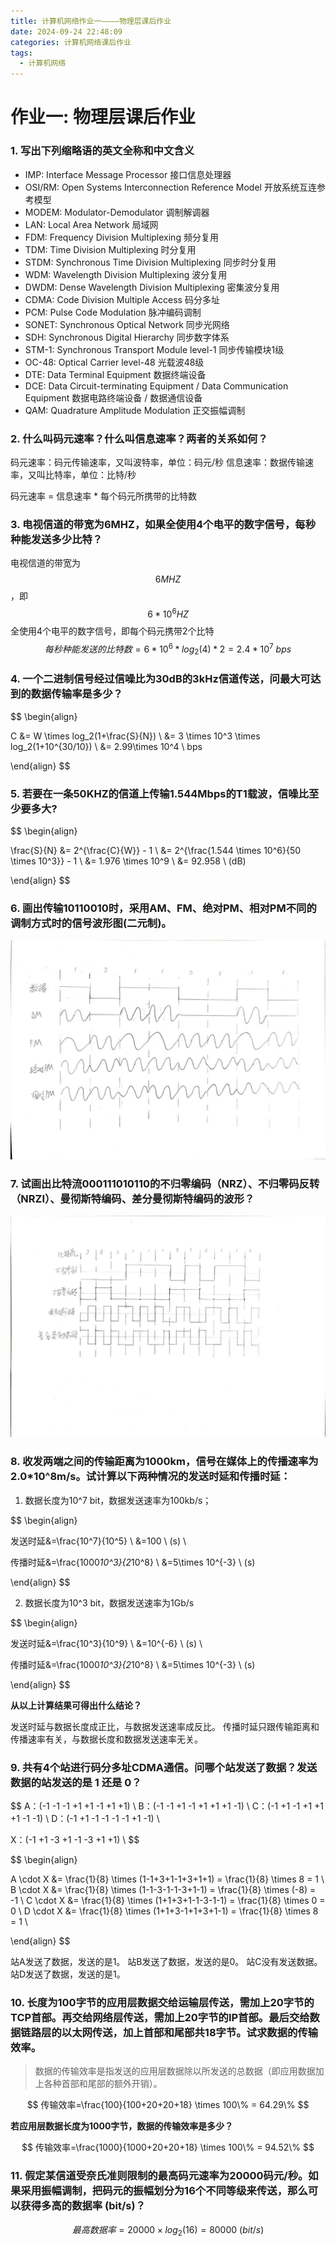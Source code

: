 ```yaml
---
title: 计算机网络作业一————物理层课后作业
date: 2024-09-24 22:48:09
categories: 计算机网络课后作业
tags: 
  - 计算机网络
---
```


# 作业一: 物理层课后作业

### 1. 写出下列缩略语的英文全称和中文含义

- IMP: Interface Message Processor 接口信息处理器
- OSI/RM: Open Systems Interconnection Reference Model 开放系统互连参考模型
- MODEM: Modulator-Demodulator 调制解调器
- LAN: Local Area Network 局域网
- FDM: Frequency Division Multiplexing 频分复用
- TDM: Time Division Multiplexing 时分复用
- STDM: Synchronous Time Division Multiplexing 同步时分复用
- WDM: Wavelength Division Multiplexing 波分复用
- DWDM: Dense Wavelength Division Multiplexing 密集波分复用
- CDMA: Code Division Multiple Access 码分多址
- PCM: Pulse Code Modulation 脉冲编码调制
- SONET: Synchronous Optical Network 同步光网络
- SDH: Synchronous Digital Hierarchy 同步数字体系
- STM-1: Synchronous Transport Module level-1 同步传输模块1级
- OC-48: Optical Carrier level-48 光载波48级
- DTE: Data Terminal Equipment 数据终端设备
- DCE: Data Circuit-terminating Equipment / Data Communication Equipment 数据电路终端设备 / 数据通信设备
- QAM: Quadrature Amplitude Modulation 正交振幅调制

### 2. 什么叫码元速率？什么叫信息速率？两者的关系如何？

码元速率：码元传输速率，又叫波特率，单位：码元/秒
信息速率：数据传输速率，又叫比特率，单位：比特/秒

码元速率 = 信息速率 * 每个码元所携带的比特数

### 3. 电视信道的带宽为6MHZ，如果全使用4个电平的数字信号，每秒种能发送多少比特？

电视信道的带宽为 $$ 6MHZ $$，即 $$ 6*10^6HZ $$
全使用4个电平的数字信号，即每个码元携带2个比特
$$ 每秒种能发送的比特数 = 6*10^6 * log_2(4) * 2 = 2.4*10^7 \ bps $$

### 4. 一个二进制信号经过信噪比为30dB的3kHz信道传送，问最大可达到的数据传输率是多少？ 

$$
\begin{align}

C &= W \times log_2(1+\frac{S}{N}) \\
  &= 3 \times 10^3 \times log_2(1+10^{30/10}) \\
  &= 2.99\times 10^4 \ bps

\end{align}
$$

### 5. 若要在一条50KHZ的信道上传输1.544Mbps的T1载波，信噪比至少要多大? 

$$
\begin{align}

\frac{S}{N} &= 2^{\frac{C}{W}} - 1 \\
           &= 2^{\frac{1.544 \times 10^6}{50 \times 10^3}} - 1 \\
           &= 1.976 \times 10^9 \\
           &= 92.958 \  (dB)

\end{align}
$$

### 6. 画出传输10110010时，采用AM、FM、绝对PM、相对PM不同的调制方式时的信号波形图(二元制)。 

<img src="计算机网络课后作业一/波形1.jpg" alt="波形1" style="zoom: 50%;" />

### 7. 试画出比特流000111010110的不归零编码（NRZ）、不归零码反转（NRZI）、曼彻斯特编码、差分曼彻斯特编码的波形？

<img src="计算机网络课后作业一/波形2.jpg" alt="波形2" style="zoom: 50%;" />

### 8. 收发两端之间的传输距离为1000km，信号在媒体上的传播速率为2.0*10^8m/s。试计算以下两种情况的发送时延和传播时延： 

1. 数据长度为10^7 bit，数据发送速率为100kb/s；

$$
\begin{align}

发送时延&=\frac{10^7}{10^5} \\
      &=100 \ (s) \\

传播时延&=\frac{1000*10^3}{2*10^8} \\
      &=5\times 10^{-3} \ (s)

\end{align}
$$

2. 数据长度为10^3 bit，数据发送速率为1Gb/s

$$
\begin{align}

发送时延&=\frac{10^3}{10^9} \\
      &=10^{-6} \ (s) \\

传播时延&=\frac{1000*10^3}{2*10^8} \\
      &=5\times 10^{-3} \ (s)

\end{align}
$$

**从以上计算结果可得出什么结论？**

发送时延与数据长度成正比，与数据发送速率成反比。
传播时延只跟传输距离和传播速率有关，与数据长度和数据发送速率无关。

### 9. 共有4个站进行码分多址CDMA通信。问哪个站发送了数据？发送数据的站发送的是 1 还是 0？ 

$$
A：(-1 -1 -1 +1 +1 -1 +1 +1) \\
B：(-1 -1 +1 -1 +1 +1 +1 -1) \\
C：(-1 +1 -1 +1 +1 +1 -1 -1) \\
D：(-1 +1 -1 -1 -1 -1 +1 -1) \\

X：(-1 +1 -3 +1 -1 -3 +1 +1) \\
$$

$$
\begin{align}

A \cdot X &= \frac{1}{8} \times (1-1+3+1-1+3+1+1) = \frac{1}{8} \times 8 = 1 \\
B \cdot X &= \frac{1}{8} \times (1-1-3-1-1-3+1-1) = \frac{1}{8} \times (-8) = -1 \\
C \cdot X &= \frac{1}{8} \times (1+1+3+1-1-3-1-1) = \frac{1}{8} \times 0 = 0 \\
D \cdot X &= \frac{1}{8} \times (1+1+3-1+1+3+1-1) = \frac{1}{8} \times 8 = 1 \\

\end{align}
$$

站A发送了数据，发送的是1。
站B发送了数据，发送的是0。
站C没有发送数据。
站D发送了数据，发送的是1。

### 10. 长度为100字节的应用层数据交给运输层传送，需加上20字节的TCP首部。再交给网络层传送，需加上20字节的IP首部。最后交给数据链路层的以太网传送，加上首部和尾部共18字节。试求数据的传输效率。
> 数据的传输效率是指发送的应用层数据除以所发送的总数据（即应用数据加上各种首部和尾部的额外开销）。

$$
传输效率=\frac{100}{100+20+20+18} \times 100\% = 64.29\%
$$


**若应用层数据长度为1000字节，数据的传输效率是多少？**

$$
传输效率=\frac{1000}{1000+20+20+18} \times 100\% = 94.52\%
$$

### 11. 假定某信道受奈氏准则限制的最高码元速率为20000码元/秒。如果采用振幅调制，把码元的振幅划分为16个不同等级来传送，那么可以获得多高的数据率 (bit/s)？

$$
最高数据率=20000 \times log_2(16) = 80000 \ (bit/s)
$$
